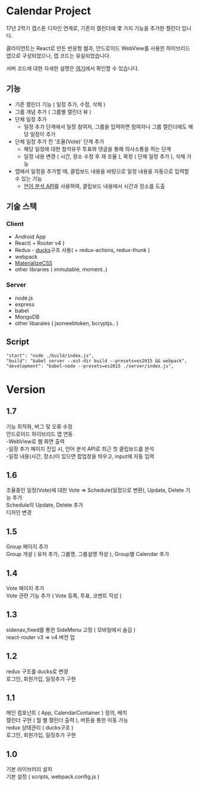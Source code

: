 # Calendar Project

17년 2학기 캡스톤 디자인 연계로, 기존의 캘린더에 몇 가지 기능을 추가한 캘린더 입니다.  

클라이언트는 React로 만든 반응형 웹과, 안드로이드 WebView를 사용한 하이브리드 앱으로 구성되었으나, 앱 코드는 유실되었습니다.

서버 코드에 대한 자세한 설명은 [여기](https://github.com/Normaltic/calendar-server)에서 확인할 수 있습니다.

## 기능
* 기존 캘린더 기능 ( 일정 추가, 수정, 삭제 )
* 그룹 개념 추가 ( 그룹별 캘린더 뷰 )
* 단체 일정 추가
    - 일정 추가 단계에서 일정 참여자, 그룹을 입력하면 참여자나 그룹 캘린더에도 해당 일정이 추가
* 단체 일정 추가 전 '조율(Vote)' 단계 추가
    - 해당 일정에 대한 참석유무 투표와 댓글을 통해 의사소통을 하는 단계
    - 일정 내용 변경 ( 시간, 장소 수정 후 재 조율 ), 확정 ( 단체 일정 추가 ), 삭제 가능
* 앱에서 일정을 추가할 때, 클립보드 내용을 바탕으로 일정 내용을 자동으로 입력할 수 있는 기능
    - [언어 분석 API](http://aiopen.etri.re.kr/)를 사용하여, 클립보드 내용에서 시간과 장소를 도출

## 기술 스택
### Client
* Android App
* React( + Router v4 )
* Redux - [ducks](https://velopert.com/3358)구조 사용( + redux-actions, redux-thunk )
* webpack
* [MaterializeCSS](https://materializecss.com/)
* other libraries ( immutable, moment..)
### Server
* node.js
* express
* babel
* MongoDB
* other libaraies ( jsonwebtoken, bcryptjs.. )

## Script
~~~
"start": "node ./build/index.js",
"build": "babel server --out-dir build --presets=es2015 && webpack",
"development": "babel-node --presets=es2015 ./server/index.js",
~~~

# Version

## 1.7
기능 최적화, 버그 및 오류 수정  
안드로이드 하이브리드 앱 연동  
-WebView로 웹 화면 출력  
-일정 추가 페이지 진입 시, 언어 분석 API로 최근 첫 클립보드를 분석  
-일정 내용(시간, 장소)이 있으면 팝업창을 띄우고, input에 자동 입력

## 1.6
조율중인 일정(Vote)에 대한 Vote => Schedule(일정으로 변환), Update, Delete 기능 추가  
Schedule의 Update, Delete 추가  
디자인 변경  

## 1.5
Group 페이지 추가  
Group 개설 ( 유저 추가, 그룹명, 그룹설명 작성 ), Group별 Calendar 추가  

## 1.4
Vote 페이지 추가  
Vote 관련 기능 추가 ( Vote 등록, 투표, 코멘트 작성 )  

## 1.3
sidenav_fixed를 통한 SideMenu 고정 ( 모바일에서 숨김 )  
react-router v3 => v4 버전 업

## 1.2
redux 구조를 ducks로 변경  
로그인, 회원가입, 일정추가 구현  

## 1.1
메인 컴포넌트 ( App, CalendarContainer ) 정의, 배치  
캘린더 구현 ( 월 별 캘린더 출력 ), 버튼을 통한 이동 가능  
redux 상태관리 ( ducks구조 )  
로그인, 회원가입, 일정추가 구현

## 1.0
기본 라이브러리 설치 <br />
기본 설정 ( scripts, webpack.config.js )
